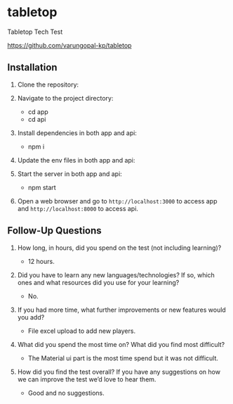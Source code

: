 # tabletop
Tabletop Tech Test

https://github.com/varungopal-kp/tabletop

## Installation

1. Clone the repository:

2. Navigate to the project directory:
    - cd app
    - cd api

3. Install dependencies in both app and api:
    - npm i 

4. Update the env files in both app and api:   

5. Start the server in both app and api:
    - npm start 

6. Open a web browser and go to `http://localhost:3000` to access app and `http://localhost:8000` to access api.



## Follow-Up Questions

1) How long, in hours, did you spend on the test (not including learning)?

    - 12 hours.

2) Did you have to learn any new languages/technologies? If so, which ones and what
resources did you use for your learning?

    - No.

3) If you had more time, what further improvements or new features would you add?

    - File excel upload to add new players.

4) What did you spend the most time on? What did you find most difficult?

    - The Material ui part is the most time spend but it was not difficult.

5) How did you find the test overall? If you have any suggestions on how we can improve the
test we’d love to hear them.

    - Good and no suggestions.


